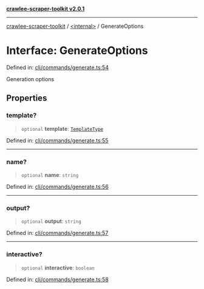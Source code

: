 [**crawlee-scraper-toolkit v2.0.1**](../../README.md)

***

[crawlee-scraper-toolkit](../../globals.md) / [\<internal\>](../README.md) / GenerateOptions

# Interface: GenerateOptions

Defined in: [cli/commands/generate.ts:54](https://github.com/devalexanderdaza/crawlee-scraper-toolkit/blob/main/src/cli/commands/generate.ts#L54)

Generation options

## Properties

### template?

> `optional` **template**: [`TemplateType`](../type-aliases/TemplateType.md)

Defined in: [cli/commands/generate.ts:55](https://github.com/devalexanderdaza/crawlee-scraper-toolkit/blob/main/src/cli/commands/generate.ts#L55)

***

### name?

> `optional` **name**: `string`

Defined in: [cli/commands/generate.ts:56](https://github.com/devalexanderdaza/crawlee-scraper-toolkit/blob/main/src/cli/commands/generate.ts#L56)

***

### output?

> `optional` **output**: `string`

Defined in: [cli/commands/generate.ts:57](https://github.com/devalexanderdaza/crawlee-scraper-toolkit/blob/main/src/cli/commands/generate.ts#L57)

***

### interactive?

> `optional` **interactive**: `boolean`

Defined in: [cli/commands/generate.ts:58](https://github.com/devalexanderdaza/crawlee-scraper-toolkit/blob/main/src/cli/commands/generate.ts#L58)
